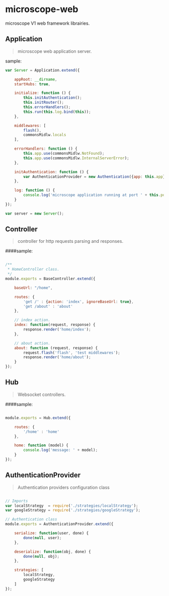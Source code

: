 microscope-web
==============

microscope V1 web framework librairies.

Application
-----------

> microscope web application server.

sample:

```js
var Server = Application.extend({

    appRoot: __dirname,
    startHubs: true,

    initialize: function () {
        this.initAuthentication();
        this.initRouter();
        this.errorHandlers();
        this.run(this.log.bind(this));
    },

    middlewares: [
        flash(),
        commonsMidlw.locals
    ],

    errorHandlers: function () {
        this.app.use(commonsMidlw.NotFound);
        this.app.use(commonsMidlw.InternalServerError);
    },

    initAuthentication: function () {
        var AuthenticationProvider = new Authentication({app: this.app});
    },

    log: function () {
        console.log('microscope application running at port ' + this.port);
    }
});

var server = new Server();

```


Controller
----------

> controller for http requests parsing and responses.

####sample:

```js

/**
 * HomeController class.
 */
module.exports = BaseController.extend({

    baseUrl: "/home",

    routes: {
        'get /' : {action: 'index', ignoreBaseUrl: true},
        'get /about' : 'about'
    },

    // index action.
    index: function(request, response) {
        response.render('home/index');
    },

    // about action.
    about: function (request, response) {
        request.flash('flash', 'test middlewares');
        response.render('home/about');
    }
});

```

Hub
---

> Websocket controllers.

####sample:

```js

module.exports = Hub.extend({

    routes: {
        '/home' : 'home'
    },

    home: function (model) {
        console.log('message: ' + model);
    }
});

```

AuthenticationProvider
----------------------

> Authentication providers configuration class

```js

// Imports
var localStrategy  = require('./strategies/localStrategy');
var googleStrategy = require('./strategies/googleStrategy');

// Authentication class
module.exports = AuthenticationProvider.extend({

    serialize: function(user, done) {
        done(null, user);
    },

    deserialize: function(obj, done) {
        done(null, obj);
    },

    strategies: [
        localStrategy,
        googleStrategy
    ]
});

```